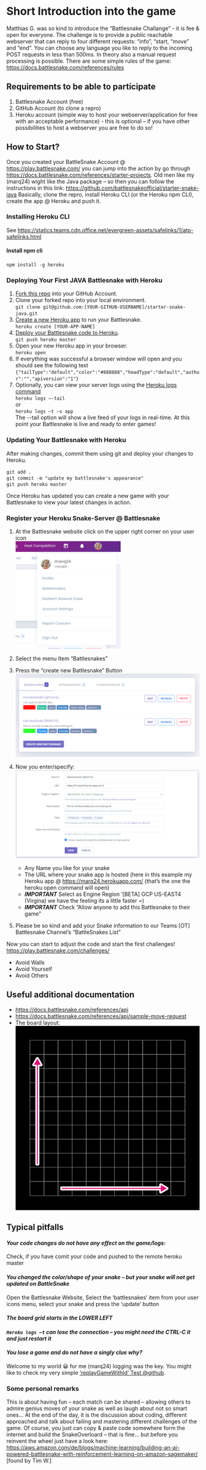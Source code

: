 # Short Introduction into the game

Matthias G. was so kind to introduce the “Battlesnake Challange” - it is fee & open for everyone. The challenge is
to provide a public reachable webserver that can reply to four different requests: “info”, “start, “move” and “end”. You
can choose any language you like to reply to the incoming POST requests in less than 500ms. In theory also a manual
request processing is possible. There are some simple rules of the game: https://docs.battlesnake.com/references/rules

## Requirements to be able to participate

1. Battlesnake Account (free)
2. GitHub Account (to clone a repro)
3. Heroku account (simple way to host your webserver/application for free with an acceptable performance) - this is
   optional – if you have other possibilities to host a webserver you are free to do so!

## How to Start?

Once you created your BattleSnake Account @ https://play.battlesnake.com/ you can jump into the action by go
through https://docs.battlesnake.com/references/starter-projects. Old men like my (marq24) wight like the Java package –
so then you can follow the instructions in this link: https://github.com/battlesnakeofficial/starter-snake-java
Basically, clone the repro, install Heroku CLI (or the Heroku npm CLI), create the app @ Heroku and push it.

### Installing Heroku CLI

See https://statics.teams.cdn.office.net/evergreen-assets/safelinks/1/atp-safelinks.html

#### Install npm cli

`npm install -g heroku`

### Deploying Your First JAVA Battlesnake with Heroku

1. [Fork this repo](https://github.com/BattlesnakeOfficial/starter-snake-java/fork) into your GitHub Account.
2. Clone your forked repo into your local environment.<br/>
   `git clone git@github.com:[YOUR-GITHUB-USERNAME]/starter-snake-java.git`
3. [Create a new Heroku app](https://devcenter.heroku.com/articles/creating-apps) to run your
   Battlesnake.<br/>`heroku create [YOUR-APP-NAME]`
4. [Deploy your Battlesnake code to Heroku](https://devcenter.heroku.com/articles/git#deploying-code).<br/>
   `git push heroku master`
5. Open your new Heroku app in your browser.<br/>`heroku open`
6. If everything was successful a browser window will open and you should see the following
   text<br/>`{"tailType":"default","color":"#888888","headType":"default","author":"","apiversion":"1"}`
7. Optionally, you can view your server logs using
   the [Heroku logs command](https://devcenter.heroku.com/articles/logging#log-retrieval)<br/>
   `heroku logs –-tail`<br/>
   or<br/>
   `heroku logs –t –s app`<br/>
   The --tail option will show a live feed of your logs in real-time. At this point your Battlesnake is live and ready
   to enter games!

### Updating Your Battlesnake with Heroku

After making changes, commit them using git and deploy your changes to Heroku.

```
git add .
git commit -m "update my battlesnake's appearance"
git push heroku master
```

Once Heroku has updated you can create a new game with your Battlesnake to view your latest changes in action.

### Register your Heroku Snake-Server @ Battlesnake

1. At the Battlesnake website click on the upper right corner on your user icon<br/>
   ![intro01](intro01.png)
2. Select the menu Item “Battlesnakes”
3. Press the “create new Battlesnake” Button<br/>
   ![intro02](intro02.png)<br/>
4. Now you enter/specify:<br/>
   ![intr03](intro03.png)<br/>
    - Any Name you like for your snake
    - The URL where your snake app is hosted (here in this example my Heroku app @ https://marq24.herokuapp.com/ (that’s
      the one the heroku open command will open)
    - _**IMPORTANT**_ Select as Engine Region ’[BETA] GCP US-EAST4 (Virgina) we have the feeling its a little faster =)
    - _**IMPORTANT**_ Check ”Allow anyone to add this Battlesnake to their game”

5. Please be so kind and add your Snake information to our Teams [OT] Battlesnake Channel’s “BattleSnakes List”

Now you can start to adjust the code and start the first challenges! https://play.battlesnake.com/challenges/
- Avoid Walls
- Avoid Yourself
- Avoid Others

## Useful additional documentation

- https://docs.battlesnake.com/references/api
- https://docs.battlesnake.com/references/api/sample-move-request
- The board layout:<br/>
![boardlayout](intro04.png)

## Typical pitfalls

#### _Your code changes do not have any effect on the game/logs:_<br/>

Check, if you have comit your code and pushed to the remote heroku master

#### _You changed the color/shape of your snake – but your snake will not get updated on BattleSnake_<br/>

Open the Battlesnake Website, Select the ‘battlesnakes’ item from your user icons menu, select your snake and press the
‘update’ button

#### _The board grid starts in the LOWER LEFT_

#### _`Heroku logs –t` can lose the connection – you might need the CTRL-C it and just restart it_

#### _You lose a game and do not have a singly clue why?_<br/>

Welcome to my world 😀 for me (marq24) logging was the key. You might like to check my very
simple [‘replayGameWithId’ Test @github](https://github.com/marq24/doedel-snake/blob/0e2c02eaf9b4e0d2f1294c5ebd9d7ad67af93ec8/src/test/java/com/emb/bs/ite/SnakeTest.java#L105).

### Some personal remarks

This is about having fun – each match can be shared – allowing others to admire genius moves of your snake as well as
laugh about not so smart ones... At the end of the day, it is the discussion about coding, different approached and talk
about failing and mastering different challenges of the game. Of course, you just can copy & paste code somewhere form
the internet and build the SnakeOverloard – that is fine... but before you reinvent the wheel just have a look
here: https://aws.amazon.com/de/blogs/machine-learning/building-an-ai-powered-battlesnake-with-reinforcement-learning-on-amazon-sagemaker/ [found by Tim W.]
